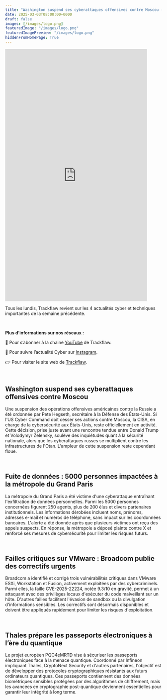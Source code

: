 ```yaml
---
title: "Washington suspend ses cyberattaques offensives contre Moscou - Les4ActusCyber : semaine du 03 mars"
date: 2025-03-03T08:00:00+0000
draft: false
images: [/images/logo.png]
featuredImage: "/images/logo.png"
featuredImagePreview: "/images/logo.png"
hiddenFromHomePage: True
---
```

    
<div class="flex-container">
   <div class="flex-items">
   <iframe width="456" height="811" src="https://www.youtube.com/embed/C6qWir-VEzk" 
   title="Washington suspend ses cyberattaques offensives contre Moscou - #Les4ActusCyber : semaine du 03 mars" frameborder="0" allow="accelerometer; autoplay; clipboard-write; 
   encrypted-media; gyroscope; picture-in-picture; web-share" allowfullscreen></iframe>
   </div>

   <div class="flex-items">
      <p>Tous les lundis, Trackflaw revient sur les 4 actualités cyber et techniques importantes de la semaine précédente.</p>
      <br>
      <p><strong>Plus d’informations sur nos réseaux :</strong></p>
      <p>🔴 Pour s’abonner à la chaine <a href="https://www.youtube.com/@trackflaw" target="_blank" rel="noopener noreffer ">YouTube</a> de Trackflaw.</p>
      <p>📸 Pour suivre l’actualité Cyber sur <a href="https://www.instagram.com/trackflaw/" target="_blank" rel="noopener noreffer ">Instagram</a>.</p>
      <p>👉 Pour visiter le site web de <a href="https://trackflaw.com" target="_blank" rel="noopener noreffer ">Trackflaw</a>.</p>
   </div>
</div>

    
<br>

## Washington suspend ses cyberattaques offensives contre Moscou


Une suspension des opérations offensives américaines contre la Russie a été ordonnée par Pete Hegseth, secrétaire à la Défense des États-Unis. Si l'US Cyber Command doit cesser ses actions contre Moscou, la CISA, en charge de la cybersécurité aux États-Unis, reste officiellement en activité. 
Cette décision, prise juste avant une rencontre tendue entre Donald Trump et Volodymyr Zelensky, soulève des inquiétudes quant à la sécurité nationale, alors que les cyberattaques russes se multiplient contre les infrastructures de l'Otan. L'ampleur de cette suspension reste cependant floue.


<br>

## Fuite de données : 5000 personnes impactées à la métropole du Grand Paris


La métropole du Grand Paris a été victime d'une cyberattaque entraînant l'exfiltration de données personnelles. Parmi les 5000 personnes concernées figurent 250 agents, plus de 200 élus et divers partenaires institutionnels. Les informations dérobées incluent noms, prénoms, adresses e-mail et numéros de téléphone, sans impact sur les coordonnées bancaires. 
L'alerte a été donnée après que plusieurs victimes ont reçu des appels suspects. En réponse, la métropole a déposé plainte contre X et renforcé ses mesures de cybersécurité pour limiter les risques futurs.


<br>

## Failles critiques sur VMware : Broadcom publie des correctifs urgents


Broadcom a identifié et corrigé trois vulnérabilités critiques dans VMware ESXi, Workstation et Fusion, activement exploitées par des cybercriminels. Parmi elles, la faille CVE-2025-22224, notée 9.3/10 en gravité, permet à un attaquant avec des privilèges locaux d'exécuter du code malveillant sur un hôte. 
D'autres failles facilitent l'évasion de sandbox ou la divulgation d'informations sensibles. Les correctifs sont désormais disponibles et doivent être appliqués rapidement pour limiter les risques d'exploitation.


<br>

## Thales prépare les passeports électroniques à l’ère du quantique


Le projet européen PQC4eMRTD vise à sécuriser les passeports électroniques face à la menace quantique. Coordonné par Infineon impliquant Thales, CryptoNext Security et d'autres partenaires, l'objectif est de développer des protocoles cryptographiques résistants aux futurs ordinateurs quantiques. 
Ces passeports contiennent des données biométriques sensibles protégées par des algorithmes de chiffrement, mais les avancées en cryptographie post-quantique deviennent essentielles pour garantir leur intégrité à long terme.

